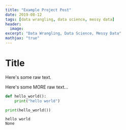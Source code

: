 ```yaml
---
title: "Example Project Post"
date: 2019-08-12
tags: [data wrangling, data science, messy data]
header:
  image: 
excerpt: "Data Wrangling, Data Science, Messy Data"
mathjax: "true"
---
```


# Title

Here's some raw text.

Here's some MORE raw text...


```python
def hello_world():
    print("hello world")

print(hello_world())
```

    hello world
    None



```python

```
